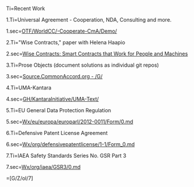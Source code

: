 Ti=Recent Work

1.Ti=Universal Agreement - Cooperation, NDA, Consulting and more.

1.sec=<a href="http://source.commonaccord.org/index.php?action=list&file=OTF/WorldCC/-Cooperate-CmA/Demo/">OTF/WorldCC/-Cooperate-CmA/Demo/</a>

2.Ti="Wise Contracts," paper with Helena Haapio

2.sec=<a href="https://papers.ssrn.com/sol3/papers.cfm?abstract_id=2925871">Wise Contracts: Smart Contracts that Work for People and Machines</a>

3.Ti=Prose Objects (document solutions as individual git repos)

3.sec=<a href="http://source.commonaccord.org/index.php?action=list&file=G/">Source.CommonAccord.org - /G/</a>

4.Ti=UMA-Kantara

4.sec=<a href="index.php?action=doc&file=GH/KantaraInitiative/UMA-Text/0.md">GH/KantaraInitiative/UMA-Text/</a>

5.Ti=EU General Data Protection Regulation

5.sec=<a href="index.php?action=doc&file=Wx/eu/europa/europarl/2012-0011/Form/0.md">Wx/eu/europa/europarl/2012-0011/Form/0.md</a>

6.Ti=Defensive Patent License Agreement

6.sec=<a href="index.php?action=source&file=Wx/org/defensivepatentlicense/1-1/Form_0.md">Wx/org/defensivepatentlicense/1-1/Form_0.md</a>

7.Ti=IAEA Safety Standards Series No. GSR Part 3

7.sec=<a href="index.php?action=source&file=Wx/org/iaea/GSR3/0.md">Wx/org/iaea/GSR3/0.md</a>

=[G/Z/ol/7]
